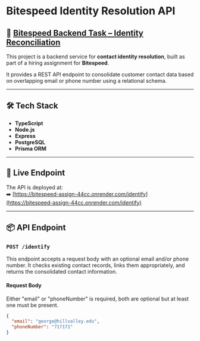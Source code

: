 # Bitespeed Identity Resolution API

## 🔗 [Bitespeed Backend Task – Identity Reconciliation](https://bitespeed.notion.site/Bitespeed-Backend-Task-Identity-Reconciliation-53392ab01fe149fab989422300423199)


This project is a backend service for **contact identity resolution**, built as part of a hiring assignment for **Bitespeed**.

It provides a REST API endpoint to consolidate customer contact data based on overlapping email or phone number using a relational schema.

---

## 🛠️ Tech Stack

- **TypeScript**
- **Node.js**
- **Express**
- **PostgreSQL**
- **Prisma ORM**

---

## 🚀 Live Endpoint

The API is deployed at:  
➡️ [https://bitespeed-assign-44cc.onrender.com/identify](https://bitespeed-assign-44cc.onrender.com/identify)

---

## 📦 API Endpoint

### `POST /identify`

This endpoint accepts a request body with an optional email and/or phone number. It checks existing contact records, links them appropriately, and returns the consolidated contact information.

#### Request Body
Either "email" or "phoneNumber" is required, both are optional but at least one must be present.

```json
{
  "email": "george@hillvalley.edu",
  "phoneNumber": "717171"
}

